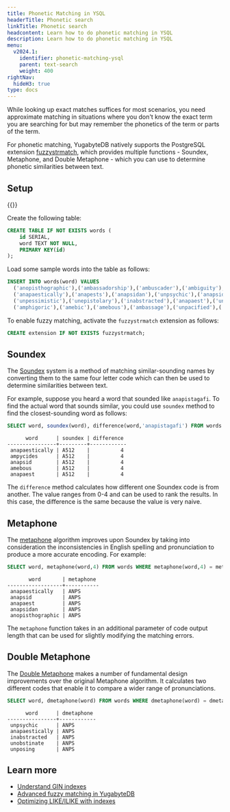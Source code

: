 ```yaml
---
title: Phonetic Matching in YSQL
headerTitle: Phonetic search
linkTitle: Phonetic search
headcontent: Learn how to do phonetic matching in YSQL
description: Learn how to do phonetic matching in YSQL
menu:
  v2024.1:
    identifier: phonetic-matching-ysql
    parent: text-search
    weight: 400
rightNav:
  hideH3: true
type: docs
---
```


While looking up exact matches suffices for most scenarios, you need approximate matching in situations where you don't know the exact term you are searching for but may remember the phonetics of the term or parts of the term.

For phonetic matching, YugabyteDB natively supports the PostgreSQL extension [fuzzystrmatch](https://www.postgresql.org/docs/11/fuzzystrmatch.html), which provides multiple functions - Soundex, Metaphone, and Double Metaphone - which you can use to determine phonetic similarities between text.

## Setup

{{<cluster-setup-tabs>}}

Create the following table:

```sql
CREATE TABLE IF NOT EXISTS words (
    id SERIAL,
    word TEXT NOT NULL,
    PRIMARY KEY(id)
);
```

Load some sample words into the table as follows:

```sql
INSERT INTO words(word) VALUES 
  ('anopisthographic'),('ambassadorship'),('ambuscader'),('ambiguity'),('ampycides'),
  ('anapaestically'),('anapests'),('anapsidan'),('unpsychic'),('anapsid'),
  ('unpessimistic'),('unepistolary'),('inabstracted'),('anapaest'),('unobstinate'),
  ('amphigoric'),('amebic'),('amebous'),('ambassage'),('unpacified'),('unposing');
```

To enable fuzzy matching, activate the `fuzzystrmatch` extension as follows:

```sql
CREATE extension IF NOT EXISTS fuzzystrmatch;
```

## Soundex

The [Soundex](https://en.wikipedia.org/wiki/Soundex) system is a method of matching similar-sounding names by converting them to the same four letter code which can then be used to determine similarities between text.

For example, suppose you heard a word that sounded like `anapistagafi`. To find the actual word that sounds similar, you could use `soundex` method to find the closest-sounding word as follows:

```sql
SELECT word, soundex(word), difference(word,'anapistagafi') FROM words WHERE soundex(word) = soundex('anapistagafi') limit 5;
```

```output
      word      | soundex | difference
----------------+---------+------------
 anapaestically | A512    |          4
 ampycides      | A512    |          4
 anapsid        | A512    |          4
 amebous        | A512    |          4
 anapaest       | A512    |          4
```

The `difference` method calculates how different one Soundex code is from another. The value ranges from 0-4 and can be used to rank the results. In this case, the difference is the same because the value is very naive.

## Metaphone

The [metaphone](https://en.wikipedia.org/wiki/Metaphone) algorithm improves upon Soundex by taking into consideration the inconsistencies in English spelling and pronunciation to produce a more accurate encoding. For example:

```sql
SELECT word, metaphone(word,4) FROM words WHERE metaphone(word,4) = metaphone('anapistagafi',4) limit 5;
```

```output
       word       | metaphone
------------------+-----------
 anapaestically   | ANPS
 anapsid          | ANPS
 anapaest         | ANPS
 anapsidan        | ANPS
 anopisthographic | ANPS
```

The `metaphone` function takes in an additional parameter of code output length that can be used for slightly modifying the matching errors.

## Double Metaphone

The [Double Metaphone](https://en.wikipedia.org/wiki/Metaphone#Double_Metaphone) makes a number of fundamental design improvements over the original Metaphone algorithm. It calculates two different codes that enable it to compare a wider range of pronunciations.

```sql
SELECT word, dmetaphone(word) FROM words WHERE dmetaphone(word) = dmetaphone('anapistagafi') limit 5;
```

```output
      word      | dmetaphone
----------------+------------
 unpsychic      | ANPS
 anapaestically | ANPS
 inabstracted   | ANPS
 unobstinate    | ANPS
 unposing       | ANPS
 ```

## Learn more

- [Understand GIN indexes](../../../../explore/ysql-language-features/indexes-constraints/gin/)
- [Advanced fuzzy matching in YugabyteDB](https://www.yugabyte.com/blog/fuzzy-matching-in-yugabytedb/)
- [Optimizing LIKE/ILIKE with indexes](https://www.yugabyte.com/blog/postgresql-like-query-performance-variations/)